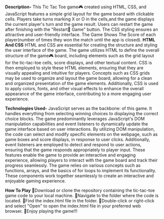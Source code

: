 **Description-**
This Tic Tac Toe game🎮 created using HTML, CSS, and JavaScript features a simple grid layout for the game board with clickable cells.
Players take turns marking X or O in the cells,and the game displays the current player's turn and the game result.
Users can restart the game after finishing  with the "Restart🔄 Game" button. The CSS styling ensures an attractive and user-friendly interface.
The Game Shows The Score of each player(number of times they won the match until the app is closed).
**HTML And CSS**
HTML and CSS are essential for creating the structure and styling the user interface of the game. The game utilizes HTML to define the overall
structure of the game🎮 board, including elements such as the grid layout for the tic-tac-toe cells, score displays, and other textual content.
CSS is then employed to style these HTML elements, ensuring that they are visually appealing and intuitive for players. Concepts such as CSS 
grids may be used to organize and layout the game board, allowing for a clean and organized presentation of the game elements. Additionally,
CSS is used to apply colors, fonts, and other visual effects to enhance the overall appearance of the game interface, contributing to a more
engaging user experience.

**Technologies Used-**
JavaScript serves as the backbone: of this game. It handles everything from selecting winning choices to displaying the correct choice blocks.
The game predominantly leverages JavaScript's DOM manipulation capabilities and event listeners to dynamically update the game interface based
on user interactions. By utilizing DOM manipulation, the code can select and modify specific elements on the webpage, such as game boxes and
score displays, in response to user clicks. Additionally, event listeners are employed to detect and respond to user actions, ensuring that
the game responds appropriately to player input. These features enable the game to provide an interactive and engaging experience, allowing
players to interact with the game board and track their progress seamlessly.
The game relies on various concepts such as functions, arrays, and the basics of for loops to implement its functionality.
These components work together seamlessly to create an interactive and enjoyable gaming experience.

**How To Play**
🔵Download or clone the repository containing the tic-tac-toe game code to your local machine.
🔵Navigate to the folder where the code is located.
🔵Find the index.html file in the folder.
🔵Double-click or right-click and select "Open" to open the index.html file in your preferred web browser.
🔵Enjoy playing the game!!!






